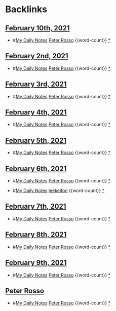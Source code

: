 
# Backlinks
## [February 10th, 2021](<February 10th, 2021.md>)
- #[My Daily Notes](<My Daily Notes.md>) [Peter Rosso](<Peter Rosso.md>) {{word-count}} [*]([ptr](<ptr.md>))

## [February 2nd, 2021](<February 2nd, 2021.md>)
- #[My Daily Notes](<My Daily Notes.md>) [Peter Rosso](<Peter Rosso.md>) {{word-count}} [*]([ptr](<ptr.md>))

## [February 3rd, 2021](<February 3rd, 2021.md>)
- #[My Daily Notes](<My Daily Notes.md>) [Peter Rosso](<Peter Rosso.md>) {{word-count}} [*]([ptr](<ptr.md>))

## [February 4th, 2021](<February 4th, 2021.md>)
- #[My Daily Notes](<My Daily Notes.md>) [Peter Rosso](<Peter Rosso.md>) {{word-count}} [*]([ptr](<ptr.md>))

## [February 5th, 2021](<February 5th, 2021.md>)
- #[My Daily Notes](<My Daily Notes.md>) [Peter Rosso](<Peter Rosso.md>) {{word-count}} [*]([ptr](<ptr.md>))

## [February 6th, 2021](<February 6th, 2021.md>)
- #[My Daily Notes](<My Daily Notes.md>) [Peter Rosso](<Peter Rosso.md>) {{word-count}} [*]([ptr](<ptr.md>))

- #[My Daily Notes](<My Daily Notes.md>) [leekeifon](<leekeifon.md>) {{word-count}} [*]([ptr](<ptr.md>))

## [February 7th, 2021](<February 7th, 2021.md>)
- #[My Daily Notes](<My Daily Notes.md>) [Peter Rosso](<Peter Rosso.md>) {{word-count}} [*]([ptr](<ptr.md>))

## [February 8th, 2021](<February 8th, 2021.md>)
- #[My Daily Notes](<My Daily Notes.md>) [Peter Rosso](<Peter Rosso.md>) {{word-count}} [*]([ptr](<ptr.md>))

## [February 9th, 2021](<February 9th, 2021.md>)
- #[My Daily Notes](<My Daily Notes.md>) [Peter Rosso](<Peter Rosso.md>) {{word-count}} [*]([ptr](<ptr.md>))

## [Peter Rosso](<Peter Rosso.md>)
- #[My Daily Notes](<My Daily Notes.md>) [Peter Rosso](<Peter Rosso.md>) {{word-count}} [*]([ptr](<ptr.md>))

